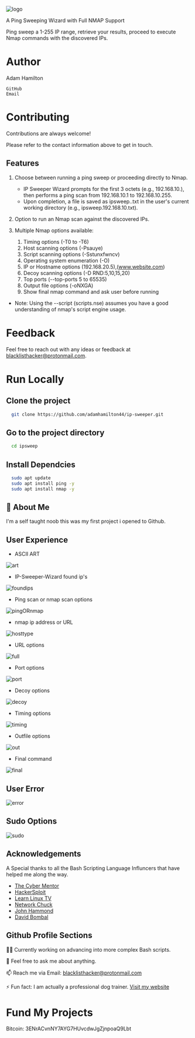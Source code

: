 ![logo](icons/IP-Sweeper-Wizard.png)

A Ping Sweeping Wizard with Full NMAP Support

Ping sweep a 1-255 IP range, retrieve your results, proceed to execute Nmap commands with the discovered IPs.

# Author

Adam Hamilton

    GitHub
    Email

# Contributing

Contributions are always welcome!

Please refer to the contact information above to get in touch.

## Features

1. Choose between running a ping sweep or proceeding directly to Nmap.
   - IP Sweeper Wizard prompts for the first 3 octets (e.g., 192.168.10.), then performs a ping scan from 192.168.10.1 to 192.168.10.255.
   - Upon completion, a file is saved as ipsweep.<ip>.txt in the user's current working directory (e.g., ipsweep.192.168.10.txt).
2. Option to run an Nmap scan against the discovered IPs.

3. Multiple Nmap options available:
   1. Timing options (-T0 to -T6)
   2. Host scanning options (-Psauye)
   3. Script scanning options (-Sstunxfwncv)
   4. Operating system enumeration (-O)
   5. IP or Hostname options (192.168.20.5),(www.website.com)
   6. Decoy scanning options (-D RND:5,10,15,20)
   7. Top ports (--top-ports 5 to 65535)
   8. Output file options (-oNXGA)
   9. Show final nmap command and ask user before running
* Note: Using the --script (scripts.nse) assumes you have a good understanding of nmap's script engine usage.

# Feedback

Feel free to reach out with any ideas or feedback at blacklisthacker@protonmail.com.

# Run Locally

## Clone the project

```bash
  git clone https://github.com/adamhamilton44/ip-sweeper.git
```

## Go to the project directory

```bash
  cd ipsweep
```

## Install Dependcies

```bash
  sudo apt update
  sudo apt install ping -y
  sudo apt install nmap -y
```

## 🚀 About Me

I'm a self taught noob this was my first project i opened to Github.

## User Experience

- ASCII ART

![art](icons/asciiart.png)

- IP-Sweeper-Wizard found ip's

![foundips](icons/sweepername.png)

- Ping scan or nmap scan options

![pingORnmap](icons/pingORnmap.png)

- nmap ip address or URL

![hosttype](icons/hostype.png)

- URL options

![full](icons/full-website-options.png)

- Port options

![port](icons/ports-option.png)

- Decoy options

![decoy](icons/decoy-options.png)

- Timing options

![timing](icons/timing-options.png)

- Outfile options

![out](icons/outfile-options.png)

- Final command

![final](icons/outcommand.png)

## User Error

![error](icons/errors.png)

## Sudo Options

![sudo](icons/sudo.png)


## Acknowledgements

A Special thanks to all the Bash Scripting Language Influncers that have helped me along the way.

 - [The Cyber Mentor](@TCMSecurityAcademy)
 - [HackerSploit](@HackerSploit)
 - [Learn Linux TV](@LearnLinuxTV)
 - [Network Chuck](@networkchuckacademy)
 - [John Hammond](@_JohnHammond)
 - [David Bombal](@davidbombal)

## Github Profile Sections

👩‍💻 Currently working on advancing into more complex Bash scripts.

💬  Feel free to ask me about anything.

📫 Reach me via Email: blacklisthacker@protonmail.com

⚡️ Fun fact: I am actually a professional dog trainer. [Visit my website](https://good-happy-puppy.com)

# Fund My Projects

Bitcoin: 3ENrACvnNY7AYG7HUvcdwJgZjnpoaQ9Lbt

